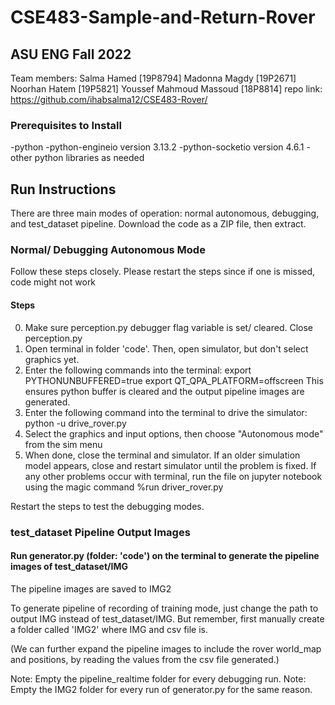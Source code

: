 # CSE483-Sample-and-Return-Rover
## ASU ENG Fall 2022

Team members: Salma Hamed [19P8794] Madonna Magdy [19P2671] Noorhan Hatem [19P5821] Youssef Mahmoud Massoud [18P8814] repo link: https://github.com/ihabsalma12/CSE483-Rover/

### Prerequisites to Install
-python
-python-engineio version 3.13.2
-python-socketio version 4.6.1
-other python libraries as needed

## Run Instructions
There are three main modes of operation: normal autonomous, debugging, and test_dataset pipeline. Download the code as a ZIP file, then extract.

### Normal/ Debugging Autonomous Mode
Follow these steps closely. Please restart the steps since if one is missed, code might not work

#### Steps
0) Make sure perception.py debugger flag variable is set/ cleared. Close perception.py
1) Open terminal in folder 'code'. Then, open simulator, but don't select graphics yet.
2) Enter the following commands into the terminal: export PYTHONUNBUFFERED=true export QT_QPA_PLATFORM=offscreen This ensures python buffer is cleared and the output pipeline images are generated.
3) Enter the following command into the terminal to drive the simulator: python -u drive_rover.py
4) Select the graphics and input options, then choose "Autonomous mode" from the sim menu
5) When done, close the terminal and simulator.
If an older simulation model appears, close and restart simulator until the problem is fixed. If any other problems occur with terminal, run the file on jupyter notebook using the magic command %run driver_rover.py

Restart the steps to test the debugging modes.

### test_dataset Pipeline Output Images
#### Run generator.py (folder: 'code') on the terminal to generate the pipeline images of test_dataset/IMG
The pipeline images are saved to IMG2

To generate pipeline of recording of training mode, just change the path to output IMG instead of test_dataset/IMG. But remember, first manually create a folder called 'IMG2' where IMG and csv file is.

(We can further expand the pipeline images to include the rover world_map and positions, by reading the values from the csv file generated.)

Note: Empty the pipeline_realtime folder for every debugging run. Note: Empty the IMG2 folder for every run of generator.py for the same reason.

